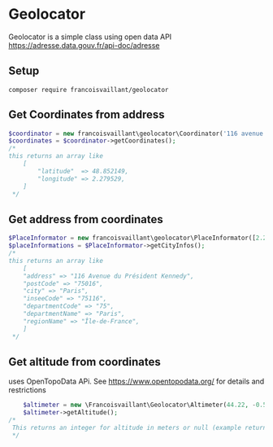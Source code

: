 # Geolocator

Geolocator is a simple class using open data API
https://adresse.data.gouv.fr/api-doc/adresse

## Setup
```
composer require francoisvaillant/geolocator
```

## Get Coordinates from address

```PHP
$coordinator = new francoisvaillant\geolocator\Coordinator('116 avenue du Président Kennedy','PARIS', 75016);
$coordinates = $coordinator->getCoordinates();
/*
this returns an array like
    [
        "latitude"  => 48.852149,
        "longitude" => 2.279529,
    ]
 */
```

## Get address from coordinates
```PHP
$PlaceInformator = new francoisvaillant\geolocator\PlaceInformator([2.279529, 48.852149]);
$placeInformations = $PlaceInformator->getCityInfos();
/*
this returns an array like
    [
    "address" => "116 Avenue du Président Kennedy",
    "postCode" => "75016",
    "city" => "Paris",
    "inseeCode" => "75116",
    "departmentCode" => "75",
    "departmentName" => "Paris",
    "regionName" => "Île-de-France",
    ]
 */
```

## Get altitude from coordinates
uses OpenTopoData APi. See https://www.opentopodata.org/ for details and restrictions
```PHP
    $altimeter = new \Francoisvaillant\Geolocator\Altimeter(44.22, -0.59);
    $altimeter->getAltitude();
/*
 This returns an integer for altitude in meters or null (example returns 98m)
 */
```